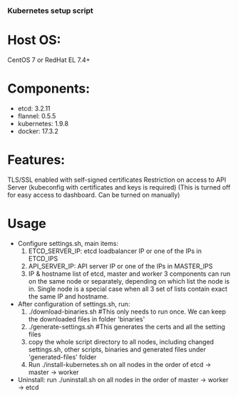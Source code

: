 ### Kubernetes setup script

# Host OS:
  CentOS 7 or RedHat EL 7.4+
# Components:
  * etcd: 3.2.11
  * flannel: 0.5.5
  * kubernetes: 1.9.8
  * docker: 17.3.2
# Features:
  TLS/SSL enabled with self-signed certificates
  Restriction on access to API Server (kubeconfig with certificates and keys is required) (This is turned off for easy access to dashboard. Can be turned on manually)
# Usage
* Configure settings.sh, main items:
  1. ETCD_SERVER_IP: etcd loadbalancer IP or one of the IPs in ETCD_IPS
  2. API_SERVER_IP: API server IP or one of the IPs in MASTER_IPS
  3. IP & hostname list of etcd, master and worker
  3 components can run on the same node or separately, depending on which list the node is in. Single node is a special case when all 3 set of lists contain exact the same IP and hostname.
* After configuration of settings.sh, run:
  1. ./download-binaries.sh #This only needs to run once. We can keep the downloaded files in folder 'binaries'  
  2. ./generate-settings.sh #This generates the certs and all the setting files
  3. copy the whole script directory to all nodes, including changed settings.sh, other scripts, binaries and generated files under 'generated-files' folder
  4. Run ./install-kubernetes.sh on all nodes in the order of etcd -> master -> worker
* Uninstall: run ./uninstall.sh on all nodes in the order of master -> worker -> etcd
